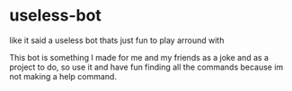 # useless-bot
like it said a useless bot thats just fun to play arround with

This bot is something I made for me and my friends as a joke and as a project to do, so use it and have fun finding all the commands because im not making a help command.
